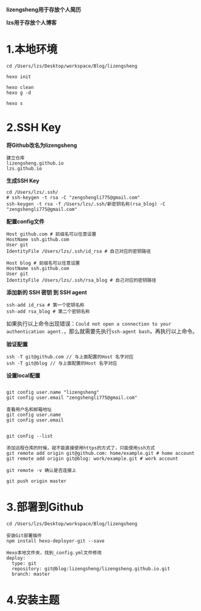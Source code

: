 **lizengsheng用于存放个人简历**

**lzs用于存放个人博客**

# 1.本地环境

```
cd /Users/lzs/Desktop/workspace/Blog/lizengsheng

hexo init

hexo clean 
hexo g -d

hexo s
```

# 2.SSH Key

**将Github改名为lizengsheng**

```
建立仓库
lizengsheng.github.io
lzs.github.io
```

**生成SSH Key**

```
cd /Users/lzs/.ssh/ 
# ssh-keygen -t rsa -C "zengshengli775@gmail.com"
ssh-keygen -t rsa -f /Users/lzs/.ssh/新密钥名称(rsa_blog) -C "zengshengli775@gmail.com"
```

**配置config文件**

```
Host github.com # 前缀名可以任意设置
HostName ssh.github.com
User git
IdentityFile /Users/lzs/.ssh/id_rsa # 自己对应的密钥路径

Host blog # 前缀名可以任意设置
HostName ssh.github.com
User git
IdentityFile /Users/lzs/.ssh/rsa_blog # 自己对应的密钥路径
```

**添加新的 SSH 密钥 到 SSH agent**

```
ssh-add id_rsa # 第一个密钥名称
ssh-add rsa_blog # 第二个密钥名称
```

如果执行以上命令出现错误：`Could not open a connection to your authentication agent.`，那么就需要先执行`ssh-agent bash`，再执行以上命令。

**验证配置**

```
ssh -T git@github.com // 与上面配置的Host 名字对应
ssh -T git@blog // 与上面配置的Host 名字对应
```

**设置local配置**

```

git config user.name "lizengsheng"
git config user.email "zengshengli775@gmail.com"

查看用户名和邮箱地址
git config user.name
git config user.email


git config --list

添加远程仓库的时候，就不能直接使用https的方式了，只能使用ssh方式
git remote add origin git@github.com: home/example.git # home account
git remote add origin git@blog: work/example.git # work account

git remote -v 确认是否连接上

git push origin master
```

# 3.部署到Github

```
cd /Users/lzs/Desktop/workspace/Blog/lizengsheng

安装Git部署插件
npm install hexo-deployer-git --save

Hexo本地文件夹，找到_config.yml文件修改
deploy:
  type: git
  repository: git@blog:lizengsheng/lizengsheng.github.io.git
  branch: master
```

# 4.安装主题